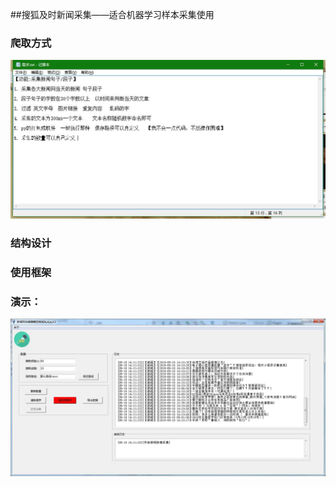 
##搜狐及时新闻采集——适合机器学习样本采集使用

### 爬取方式

![](https://raw.githubusercontent.com/Hatcat123/GraphicBed/master/Img/20190512203013.jpg)


### 结构设计

### 使用框架


### 演示：

![](https://raw.githubusercontent.com/Hatcat123/GraphicBed/master/Img/20190512202741.jpg)






